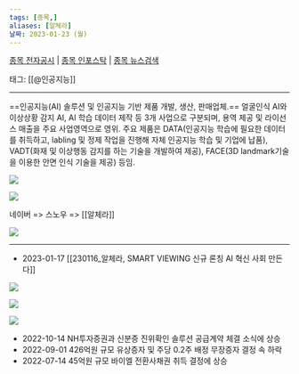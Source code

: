 ```yaml
---
tags: [종목,]
aliases: [알체라]
날짜: 2023-01-23 (월)
---
```

[종목 전자공시](https://finance.naver.com/item/dart.naver?code=347860) |  [종목 인포스탁](https://www.infostock.co.kr/site/3d/3d_show.asp?codename=347860) | [종목 뉴스검색](https://m.search.naver.com/search.naver?where=m_news&sm=mtb_jum&query=알체라)

태그: [[@인공지능]]

___

==인공지능(AI) 솔루션 및 인공지능 기반 제품 개발, 생산, 판매업체.== 얼굴인식 AI와 이상상황 감지 AI, AI 학습 데이터 제작 등 3개 사업으로 구분되며, 용역 제공 및 라이선스 매출을 주요 사업영역으로 영위. 주요 제품은 DATA(인공지능 학습에 필요한 데이터를 취득하고, labling 및 정제 작업을 진행해 자체 인공지능 학습 및 기업에 납품), VADT(화재 및 이상행동 감지를 하는 기술을 개발하여 제공), FACE(3D landmark기술을 이용한 안면 인식 기술을 제공) 등임.

![](https://i.imgur.com/pHd6kCa.png)

![](https://i.imgur.com/ehoESb9.png)

네이버 => 스노우 => [[알체라]]

![](https://i.imgur.com/xgr5XRH.png)


___

- 2023-01-17 [[230116_알체라, SMART VIEWING 신규 론칭 AI 혁신 사회 만든다]]

![](https://i.imgur.com/sHFj1ji.png)

![](https://i.imgur.com/FSrTlJf.png)

![](https://i.imgur.com/dONg45Y.png)


- 2022-10-14  NH투자증권과 신분증 진위확인 솔루션 공급계약 체결 소식에 상승
- 2022-09-01  426억원 규모 유상증자 및 주당 0.2주 배정 무장증자 결정 속 하락
- 2022-07-14  45억원 규모 바이엘 전환사채권 취득 결정에 상승